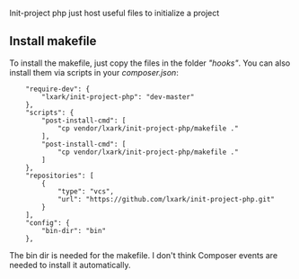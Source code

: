Init-project php just host useful files to initialize a project

Install makefile
-----------------

To install the makefile, just copy the files in the folder *"hooks"*.
You can also install them via scripts in your *composer.json*:

```
    "require-dev": {
        "lxark/init-project-php": "dev-master"
    },
    "scripts": {
        "post-install-cmd": [
            "cp vendor/lxark/init-project-php/makefile ."
        ],
        "post-install-cmd": [
            "cp vendor/lxark/init-project-php/makefile ."
        ]
    },
    "repositories": [
        {
            "type": "vcs",
            "url": "https://github.com/lxark/init-project-php.git"
        }
    ],
	"config": {
		"bin-dir": "bin"
	},
```

The bin dir is needed for the makefile.
I don't think Composer events are needed to install it automatically.